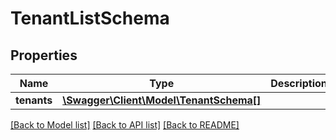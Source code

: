 # TenantListSchema

## Properties
Name | Type | Description | Notes
------------ | ------------- | ------------- | -------------
**tenants** | [**\Swagger\Client\Model\TenantSchema[]**](TenantSchema.md) |  | [optional] 

[[Back to Model list]](../../README.md#documentation-for-models) [[Back to API list]](../../README.md#documentation-for-api-endpoints) [[Back to README]](../../README.md)

